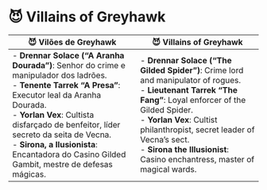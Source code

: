 # 😈 Villains of Greyhawk


| 😈 Vilões de Greyhawk                                                                                                                                                                                                                                                                                                                             | 😈 Villains of Greyhawk                                                                                                                                                                                                                                                                                                     |
| ------------------------------------------------------------------------------------------------------------------------------------------------------------------------------------------------------------------------------------------------------------------------------------------------------------------------------------------------- | --------------------------------------------------------------------------------------------------------------------------------------------------------------------------------------------------------------------------------------------------------------------------------------------------------------------------- |
| - **Drennar Solace (“A Aranha Dourada”)**: Senhor do crime e manipulador dos ladrões.<br>- **Tenente Tarrek “A Presa”**: Executor leal da Aranha Dourada.<br>- **Yorlan Vex**: Cultista disfarçado de benfeitor, líder secreto da seita de Vecna.<br>- **Sirona, a Ilusionista**: Encantadora do Casino Gilded Gambit, mestre de defesas mágicas. | - **Drennar Solace (“The Gilded Spider”)**: Crime lord and manipulator of rogues.<br>- **Lieutenant Tarrek “The Fang”**: Loyal enforcer of the Gilded Spider.<br>- **Yorlan Vex**: Cultist philanthropist, secret leader of Vecna’s sect.<br>- **Sirona the Illusionist**: Casino enchantress, master of magical wards.<br> |
